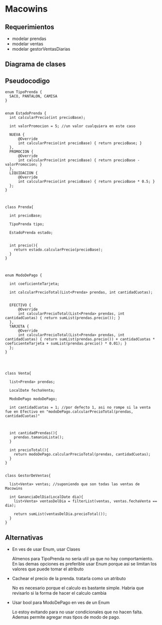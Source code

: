 # Macowins


## Requerimientos

  * modelar prendas
  * modelar ventas
  * modelar gestorVentasDiarias


## Diagrama de clases




## Pseudocodigo

~~~
enum TipoPrenda {
  SACO, PANTALON, CAMISA
}


enum EstadoPrenda {
  int calcularPrecio(int precioBase);
    
  int valorPromocion = 5; //un valor cualquiera en este caso
    
  NUEVA {
      @Override
      int calcularPrecio(int precioBase) { return precioBase; }
  }, 
  PROMOCION {
      @Override
      int calcularPrecio(int precioBase) { return precioBase - valorPromocion; } 
  },
  LIQUIDACION {
      @Override
      int calcularPrecio(int precioBase) { return precioBase * 0.5; }
  };
}



class Prenda{

  int precioBase;

  TipoPrenda tipo;

  EstadoPrenda estado;


  int precio(){
    return estado.calcularPrecio(precioBase);
  }
}



enum ModoDePago {

  int coeficienteTarjeta;

  int calcularPrecioTotal(List<Prenda> prendas, int cantidadCuotas);
    
    
  EFECTIVO {
      @Override
      int calcularPrecioTotal(List<Prenda> prendas, int cantidadCuotas) { return sumList(prendas.precio()); }
  }, 
  TARJETA {
      @Override
      int calcularPrecioTotal(List<Prenda> prendas, int cantidadCuotas) { return sumList(prendas.precio()) + cantidadCuotas * coeficienteTarjeta + sumList(prendas.precio() * 0.01); } 
  };
}




class Venta{

  list<Prenda> prendas;
  
  LocalDate fechaVenta;
      
  ModoDePago modoDePago;
  
  int cantidadCuotas = 1; //por defecto 1, asi no rompe si la venta fue en Efectivo en "modoDePago.calcularPrecioTotal(prendas, cantidadCuotas)"
  
  
  
  int cantidadPrendas(){
    prendas.tamanioLista();
  }
  
  int precioTotal(){
    return modoDePago.calcularPrecioTotal(prendas, cantidadCuotas);
  }
}


class GestorDeVentas{

  list<Venta> ventas; //suponiendo que son todas las ventas de Macowins
  
  int GananciaDelDia(LocalDate dia){
    list<Venta> ventasDelDia = filterList(ventas, ventas.fechaVenta == dia);
    
    return sumList(ventasDelDia.precioTotal());
  }
}
~~~


## Alternativas

* En ves de usar Enum, usar Clases

  Almenos para TipoPrenda no seria util ya que no hay comportamiento. En las demas opciones es preferible usar Enum porque asi se limitan los valores que puede tomar el atributo

* Cachear el precio de la prenda. tratarla como un atributo

  No es necesario porque el calculo es bastante simple. Habria que revisarlo si la forma de hacer el calculo cambia

* Usar bool para ModoDePago en ves de un Enum

  Lo estoy evitando para no usar condicionales que no hacen falta. Ademas permite agregar mas tipos de modo de pago.

